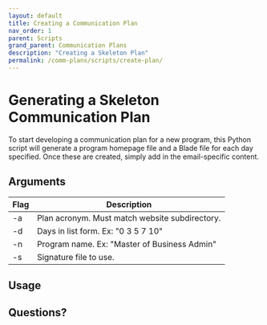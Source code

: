 ```yaml
---
layout: default
title: Creating a Communication Plan
nav_order: 1
parent: Scripts
grand_parent: Communication Plans
description: "Creating a Skeleton Plan"
permalink: /comm-plans/scripts/create-plan/
---
```


# Generating a Skeleton Communication Plan
To start developing a communication plan for a new program, this Python script will generate a program homepage file and a Blade file for each day specified. Once these are created, simply add in the email-specific content.

## Arguments
| Flag | Description |
| --- | --- |
| -a | Plan acronym. Must match website subdirectory. |
| -d | Days in list form. Ex: "0 3 5 7 10" |
| -n | Program name. Ex: "Master of Business Admin" |
| -s | Signature file to use. |

## Usage

## Questions?